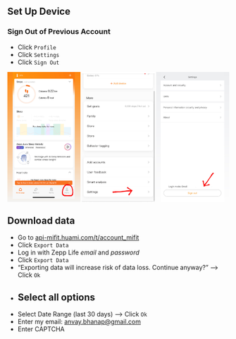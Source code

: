 
## Set Up Device
### Sign Out of Previous Account
- Click `Profile`
- Click `Settings`
- Click `Sign Out`

<div style="display: flex;   justify-content: space-between;">
   <img src="./images/profile.JPG" style="width: 33%;" alt="Profile">
   <img src="./images/settings.JPG" style="width: 33%;" alt="Settings">
   <img src="./images/signOut.JPG" style="width: 33%;" alt="SignOut">
</div> 
<p></p> 

<!-- ![search4](/images/search4.png) -->


## Download data
- Go to [api-mifit.huami.com/t/account_mifit](api-mifit.huami.com/t/account_mifit)
- Click `Export Data`
- Log in with Zepp Life _email_ and _password_
- Click `Export Data`
- “Exporting data will increase risk of data loss. Continue anyway?” —> Click `Ok`
- Select all options 
    -  
- Select Date Range (last 30 days) —> Click `Ok`
- Enter my email: anvay.bhanap@gmail.com
- Enter CAPTCHA
